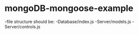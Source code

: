 # mongoDB-mongoose-example

-file structure should be:
-Database/index.js
-Server/models.js
-Server/controls.js

